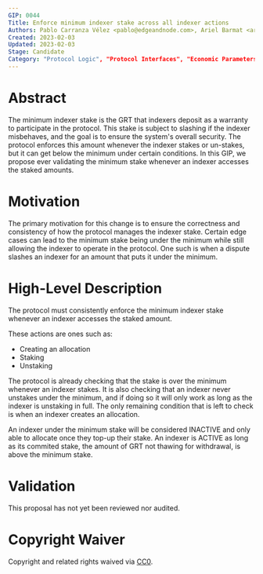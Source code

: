 ```yaml
---
GIP: 0044
Title: Enforce minimum indexer stake across all indexer actions
Authors: Pablo Carranza Vélez <pablo@edgeandnode.com>, Ariel Barmat <ariel@edgeandnode.com>, Tomás Migone <tomas@edgeandnode.com>
Created: 2023-02-03
Updated: 2023-02-03
Stage: Candidate
Category: "Protocol Logic", "Protocol Interfaces", "Economic Parameters"
---
```


# Abstract

The minimum indexer stake is the GRT that indexers deposit as a warranty to participate in the protocol. This stake is subject to slashing if the indexer misbehaves, and the goal is to ensure the system's overall security. The protocol enforces this amount whenever the indexer stakes or un-stakes, but it can get below the minimum under certain conditions. In this GIP, we propose ever validating the minimum stake whenever an indexer accesses the staked amounts.

# Motivation

The primary motivation for this change is to ensure the correctness and consistency of how the protocol manages the indexer stake. Certain edge cases can lead to the minimum stake being under the minimum while still allowing the indexer to operate in the protocol. One such is when a dispute slashes an indexer for an amount that puts it under the minimum.

# High-Level Description

The protocol must consistently enforce the minimum indexer stake whenever an indexer accesses the staked amount.

These actions are ones such as:

- Creating an allocation
- Staking
- Unstaking

The protocol is already checking that the stake is over the minimum whenever an indexer stakes. It is also checking that an indexer never unstakes under the minimum, and if doing so it will only work as long as the indexer is unstaking in full. The only remaining condition that is left to check is when an indexer creates an allocation.

An indexer under the minimum stake will be considered INACTIVE and only able to allocate once they top-up their stake. An indexer is ACTIVE as long as its commited stake, the amount of GRT not thawing for withdrawal, is above the minimum stake.

# Validation

This proposal has not yet been reviewed nor audited.

# Copyright Waiver

Copyright and related rights waived via [CC0](https://creativecommons.org/publicdomain/zero/1.0/).
